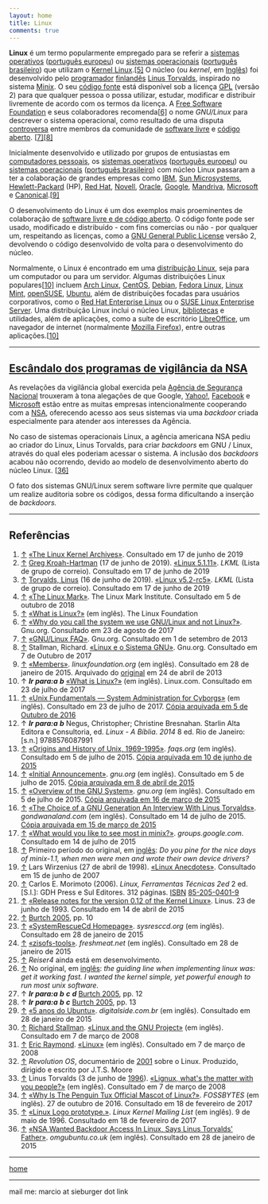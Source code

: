 ```yaml
---
layout: home
title: Linux
comments: true
---
```


**Linux** é um termo popularmente empregado para se referir a [sistemas operativos](https://pt.wikipedia.org/wiki/Sistema_operativo) ([português europeu](https://pt.wikipedia.org/wiki/Português_europeu)) ou [sistemas operacionais](https://pt.wikipedia.org/wiki/Sistema_operacional) ([português brasileiro](https://pt.wikipedia.org/wiki/Português_brasileiro)) que utilizam o [Kernel Linux](https://pt.wikipedia.org/wiki/Linux_(núcleo)).[[5\]](https://pt.wikipedia.org/wiki/Linux#cite_note-5) O núcleo (ou *kernel*, em [Inglês](https://pt.wikipedia.org/wiki/Língua_inglesa)) foi desenvolvido pelo [programador](https://pt.wikipedia.org/wiki/Programador) [finlandês](https://pt.wikipedia.org/wiki/Finlândia) [Linus Torvalds](https://pt.wikipedia.org/wiki/Linus_Torvalds), inspirado no sistema [Minix](https://pt.wikipedia.org/wiki/Minix). O seu [código fonte](https://pt.wikipedia.org/wiki/Código_fonte) está disponível sob a licença [GPL](https://pt.wikipedia.org/wiki/GNU_General_Public_License) (versão 2) para que qualquer pessoa o possa utilizar, estudar, modificar e distribuir livremente de acordo com os termos da licença. A [Free Software Foundation](https://pt.wikipedia.org/wiki/Free_Software_Foundation) e seus colaboradores recomenda[[6\]](https://pt.wikipedia.org/wiki/Linux#cite_note-why-gnu-6) o nome *GNU/Linux* para descrever o sistema operacional, como resultado de uma disputa [controversa](https://pt.wikipedia.org/wiki/Controvérsia_quanto_à_nomenclatura_GNU/Linux) entre membros da comunidade de [software livre](https://pt.wikipedia.org/wiki/Software_livre) e [código aberto](https://pt.wikipedia.org/wiki/Código_aberto). [[7\]](https://pt.wikipedia.org/wiki/Linux#cite_note-gnu_linux_faq-7)[[8\]](https://pt.wikipedia.org/wiki/Linux#cite_note-linux-and-gnu-8)

Inicialmente desenvolvido e utilizado por grupos de entusiastas em [computadores pessoais](https://pt.wikipedia.org/wiki/Computador_pessoal), os [sistemas operativos](https://pt.wikipedia.org/wiki/Sistema_operativo) ([português europeu](https://pt.wikipedia.org/wiki/Português_europeu)) ou [sistemas operacionais](https://pt.wikipedia.org/wiki/Sistema_operacional) ([português brasileiro](https://pt.wikipedia.org/wiki/Português_brasileiro)) com núcleo Linux passaram a ter a colaboração de grandes empresas como [IBM](https://pt.wikipedia.org/wiki/IBM), [Sun Microsystems](https://pt.wikipedia.org/wiki/Sun_Microsystems), [Hewlett-Packard](https://pt.wikipedia.org/wiki/Hewlett-Packard) (HP), [Red Hat](https://pt.wikipedia.org/wiki/Red_Hat), [Novell](https://pt.wikipedia.org/wiki/Novell), [Oracle](https://pt.wikipedia.org/wiki/Oracle_Corporation), [Google](https://pt.wikipedia.org/wiki/Google), [Mandriva](https://pt.wikipedia.org/wiki/Mandriva), [Microsoft](https://pt.wikipedia.org/wiki/Microsoft) e [Canonical](https://pt.wikipedia.org/wiki/Canonical).[[9\]](https://pt.wikipedia.org/wiki/Linux#cite_note-9)

O desenvolvimento do Linux é um dos exemplos mais proeminentes de colaboração de [software livre e de código aberto](https://pt.wikipedia.org/wiki/Software_livre_e_de_código_aberto). O código fonte pode ser usado, modificado e distribuído - com fins comercias ou não - por qualquer um, respeitando as licenças, como a [GNU General Public License](https://pt.wikipedia.org/wiki/GNU_General_Public_License) versão 2, devolvendo o código desenvolvido de volta para o desenvolvimento do núcleo.

Normalmente, o Linux é encontrado em uma [distribuição Linux](https://pt.wikipedia.org/wiki/Distribuição_Linux), seja para um computador ou para um servidor. Algumas distribuições Linux populares[[10\]](https://pt.wikipedia.org/wiki/Linux#cite_note-linux.com_what_is_linux-10) incluem [Arch Linux](https://pt.wikipedia.org/wiki/Arch_Linux), [CentOS](https://pt.wikipedia.org/wiki/CentOS), [Debian](https://pt.wikipedia.org/wiki/Debian), [Fedora Linux](https://pt.wikipedia.org/wiki/Fedora_Linux), [Linux Mint](https://pt.wikipedia.org/wiki/Linux_Mint), [openSUSE](https://pt.wikipedia.org/wiki/OpenSUSE), [Ubuntu](https://pt.wikipedia.org/wiki/Ubuntu), além de distribuições focadas para usuários corporativos, como o [Red Hat Enterprise Linux](https://pt.wikipedia.org/wiki/Red_Hat_Enterprise_Linux) ou o [SUSE Linux Enterprise Server](https://pt.wikipedia.org/wiki/Distribuições_SUSE_Linux). Uma distribuição Linux inclui o núcleo Linux, [bibliotecas](https://pt.wikipedia.org/wiki/Biblioteca_(computação)) e utilidades, além de aplicações, como a suíte de escritório [LibreOffice](https://pt.wikipedia.org/wiki/LibreOffice), um navegador de internet (normalmente [Mozilla Firefox](https://pt.wikipedia.org/wiki/Mozilla_Firefox)), entre outras aplicações.[[10\]](https://pt.wikipedia.org/wiki/Linux#cite_note-linux.com_what_is_linux-10)

***

## [Escândalo dos programas de vigilância da NSA](https://www.omgubuntu.co.uk/2013/11/nsa-ask-linus-torvalds-include-backdoors-linux-father-says-yes)

As revelações da vigilância global exercida pela [Agência de Segurança Nacional](https://pt.wikipedia.org/wiki/Agência_de_Segurança_Nacional#2013_Escândalo_dos_Programas_de_Vigilância_da_NSA) trouxeram à tona alegações de que Google, [Yahoo!](https://pt.wikipedia.org/wiki/Yahoo!), [Facebook](https://pt.wikipedia.org/wiki/Facebook) e [Microsoft](https://pt.wikipedia.org/wiki/Microsoft) estão entre as muitas empresas intencionalmente cooperando com a [NSA](https://pt.wikipedia.org/wiki/NSA), oferecendo acesso aos seus sistemas via uma *backdoor* criada especialmente para atender aos interesses da Agência.

No caso de sistemas operacionais Linux, a agência americana NSA pediu ao criador do Linux, Linus Torvalds, para criar *backdoors* em GNU / Linux, através do qual eles poderiam acessar o sistema. A inclusão dos *backdoors* acabou não ocorrendo, devido ao modelo de desenvolvimento aberto do núcleo Linux. [[36\]](https://pt.wikipedia.org/wiki/Linux#cite_note-OMG!_Ubuntu!-36)

O fato dos sistemas GNU/Linux serem software livre permite que qualquer um realize auditoria sobre os códigos, dessa forma dificultando a inserção de *backdoors.*

***
## Referências

1. [↑](https://pt.wikipedia.org/wiki/Linux#cite_ref-kernel.org_1-0) [«The Linux Kernel Archives»](https://www.kernel.org/). Consultado em 17 de junho de 2019
2. [↑](https://pt.wikipedia.org/wiki/Linux#cite_ref-latest_stable_2-0) [Greg Kroah-Hartman](https://pt.wikipedia.org/wiki/Greg_Kroah-Hartman) (17 de junho de 2019). [«Linux 5.1.11»](http://lkml.iu.edu/hypermail/linux/kernel/1906.2/01261.html). *LKML* (Lista de grupo de correio). Consultado em 17 de junho de 2019
3. [↑](https://pt.wikipedia.org/wiki/Linux#cite_ref-latest_unstable_3-0) [Torvalds, Linus](https://pt.wikipedia.org/wiki/Linus_Torvalds) (16 de junho de 2019). [«Linux v5.2-rc5»](http://lkml.iu.edu/hypermail/linux/kernel/1906.2/00183.html). *LKML* (Lista de grupo de correio). Consultado em 17 de junho de 2019
4. [↑](https://pt.wikipedia.org/wiki/Linux#cite_ref-4) [«The Linux Mark»](https://www.linuxmark.org/). The Linux Mark Institute. Consultado em 5 de outubro de 2018
5. [↑](https://pt.wikipedia.org/wiki/Linux#cite_ref-5) [«What is Linux?»](https://www.linux.com/what-is-linux) (em inglês). The Linux Foundation
6. [↑](https://pt.wikipedia.org/wiki/Linux#cite_ref-why-gnu_6-0) [«Why do you call the system we use GNU/Linux and not Linux?»](https://www.gnu.org/gnu/gnu-linux-faq.html#why). Gnu.org. Consultado em 23 de agosto de 2017
7. [↑](https://pt.wikipedia.org/wiki/Linux#cite_ref-gnu_linux_faq_7-0) [«GNU/Linux FAQ»](https://www.gnu.org/gnu/gnu-linux-faq.html). Gnu.org. Consultado em 1 de setembro de 2013
8. [↑](https://pt.wikipedia.org/wiki/Linux#cite_ref-linux-and-gnu_8-0) Stallman, Richard. [«Linux e o Sistema GNU»](https://www.gnu.org/gnu/linux-and-gnu.pt-br.html). Gnu.org. Consultado em 7 de Outubro de 2017
9. [↑](https://pt.wikipedia.org/wiki/Linux#cite_ref-9) [«Members»](https://web.archive.org/web/20130424013905/http://www.linuxfoundation.org/about/members). *linuxfoundation.org* (em inglês). Consultado em 28 de janeiro de 2015. Arquivado do [original](http://www.linuxfoundation.org/about/members) em 24 de abril de 2013
10. ↑ ***Ir para:a*** ***b*** [«What is Linux?»](https://www.linux.com/what-is-linux) (em inglês). Linux.com. Consultado em 23 de julho de 2017
11. [↑](https://pt.wikipedia.org/wiki/Linux#cite_ref-cyborg_institute_11-0) [«Unix Fundamentals — System Administration for Cyborgs»](http://cyborginstitute.org/projects/administration/unix-fundamentals/) (em inglês). Consultado em 23 de julho de 2017. [Cópia arquivada em 5 de Outubro de 2016](https://web.archive.org/web/20161005114243/http://cyborginstitute.org/projects/administration/unix-fundamentals/)
12. ↑ ***Ir para:a*** ***b*** Negus, Christopher; Christine Bresnahan. Starlin Alta Editora e Consultoria, ed. *Linux - A Bíblia*. *2014* 8 ed. Rio de Janeiro: [s.n.] 9788576087991
13. [↑](https://pt.wikipedia.org/wiki/Linux#cite_ref-faqs.org_13-0) [«Origins and History of Unix, 1969-1995»](http://www.faqs.org/docs/artu/ch02s01.html). *faqs.org* (em inglês). Consultado em 5 de julho de 2015. [Cópia arquivada em 10 de junho de 2015](https://web.archive.org/web/20150610225448/http://www.faqs.org/docs/artu/ch02s01.html)
14. [↑](https://pt.wikipedia.org/wiki/Linux#cite_ref-14) [«Initial Announcement»](http://web.archive.org/web/20150408035546/http://www.gnu.org/gnu/initial-announcement.html). *gnu.org* (em inglês). Consultado em 5 de julho de 2015. [Cópia arquivada em 8 de abril de 2015](https://web.archive.org/web/20150408035546/http://www.gnu.org/gnu/initial-announcement.html)
15. [↑](https://pt.wikipedia.org/wiki/Linux#cite_ref-15) [«Overview of the GNU System»](https://www.gnu.org/gnu/gnu-history.html). *gnu.org* (em inglês). Consultado em 5 de julho de 2015. [Cópia arquivada em 16 de março de 2015](https://web.archive.org/web/20150316094642/http://www.gnu.org/gnu/gnu-history.html)
16. [↑](https://pt.wikipedia.org/wiki/Linux#cite_ref-16) [«The Choice of a GNU Generation An Interview With Linus Torvalds»](http://gondwanaland.com/meta/history/interview.html). *gondwanaland.com* (em inglês). Consultado em 14 de julho de 2015. [Cópia arquivada em 15 de março de 2015](https://web.archive.org/web/20150315133519/http://gondwanaland.com/meta/history/interview.html)
17. [↑](https://pt.wikipedia.org/wiki/Linux#cite_ref-17) [«What would you like to see most in minix?»](https://groups.google.com/forum/#!msg/comp.os.minix/dlNtH7RRrGA/SwRavCzVE7gJ). *groups.google.com*. Consultado em 14 de julho de 2015
18. [↑](https://pt.wikipedia.org/wiki/Linux#cite_ref-periodo_18-0) Primeiro período do original, em [inglês](https://pt.wikipedia.org/wiki/Língua_inglesa): *Do you pine for the nice days of minix-1.1, when men were men and wrote their own device drivers?*
19. [↑](https://pt.wikipedia.org/wiki/Linux#cite_ref-19) Lars Wirzenius (27 de abril de 1998). [«Linux Anecdotes»](http://liw.iki.fi/liw/texts/linux-anecdotes.html). Consultado em 15 de junho de 2007
20. [↑](https://pt.wikipedia.org/wiki/Linux#cite_ref-20) Carlos E. Morimoto (2006). *Linux, Ferramentas Técnicas 2ed* 2 ed. [S.l.]: GDH Press e Sul Editores. 312 páginas. [ISBN](https://pt.wikipedia.org/wiki/International_Standard_Book_Number) [85-205-0401-9](https://pt.wikipedia.org/wiki/Especial:Fontes_de_livros/85-205-0401-9)
21. [↑](https://pt.wikipedia.org/wiki/Linux#cite_ref-21) [«Release notes for the version 0.12 of the Kernel Linux»](https://www.kernel.org/pub/linux/kernel/Historic/old-versions/RELNOTES-0.12). Linus. 23 de junho de 1993. Consultado em 14 de abril de 2015
22. [↑](https://pt.wikipedia.org/wiki/Linux#cite_ref-22) [Burtch 2005](https://pt.wikipedia.org/wiki/Linux#CITEREFBurtch2005), pp. 10
23. [↑](https://pt.wikipedia.org/wiki/Linux#cite_ref-23) [«SystemRescueCd Homepage»](http://www.sysresccd.org/). *sysresccd.org* (em inglês). Consultado em 28 de janeiro de 2015
24. [↑](https://pt.wikipedia.org/wiki/Linux#cite_ref-24) [«zisofs-tools»](http://freshmeat.net/projects/zisofs-tools/). *freshmeat.net* (em inglês). Consultado em 28 de janeiro de 2015
25. [↑](https://pt.wikipedia.org/wiki/Linux#cite_ref-reiser4_25-0) *Reiser4* ainda está em desenvolvimento.
26. [↑](https://pt.wikipedia.org/wiki/Linux#cite_ref-guide_26-0) No original, em [inglês](https://pt.wikipedia.org/wiki/Língua_inglesa): *the guiding line when implementing linux was: get it working fast. I wanted the kernel simple, yet powerful enough to run most unix software.*
27. ↑ ***Ir para:a*** ***b*** ***c*** ***d*** [Burtch 2005](https://pt.wikipedia.org/wiki/Linux#CITEREFBurtch2005), pp. 12
28. ↑ ***Ir para:a*** ***b*** ***c*** [Burtch 2005](https://pt.wikipedia.org/wiki/Linux#CITEREFBurtch2005), pp. 13
29. [↑](https://pt.wikipedia.org/wiki/Linux#cite_ref-29) [«5 anos do Ubuntu»](http://digitalside.com.br/site/5-anos-do-ubuntu/). *digitalside.com.br* (em inglês). Consultado em 28 de janeiro de 2015
30. [↑](https://pt.wikipedia.org/wiki/Linux#cite_ref-gnu.org-linux-and-gnu_30-0) [Richard Stallman](https://pt.wikipedia.org/wiki/Richard_Stallman). [«Linux and the GNU Project»](http://www.gnu.org/gnu/linux-and-gnu.html) (em inglês). Consultado em 7 de março de 2008
31. [↑](https://pt.wikipedia.org/wiki/Linux#cite_ref-catb.org-jargon-linux_31-0) [Eric Raymond](https://pt.wikipedia.org/wiki/Eric_Raymond). [«Linux»](http://catb.org/jargon/html/L/Linux.html) (em inglês). Consultado em 7 de março de 2008
32. [↑](https://pt.wikipedia.org/wiki/Linux#cite_ref-revolutionos_32-0) *Revolution OS*, documentário de [2001](https://pt.wikipedia.org/wiki/2001) sobre o Linux. Produzido, dirigido e escrito por J.T.S. Moore
33. [↑](https://pt.wikipedia.org/wiki/Linux#cite_ref-groups.google.com-comp.os.linux.misc-2_33-0) Linus Torvalds (3 de junho de [1996](https://pt.wikipedia.org/wiki/1996)). [«Lignux, what's the matter with you people?»](http://groups.google.com/group/comp.os.linux.misc/msg/7781d4221fceedb2) (em inglês). Consultado em 7 de março de 2008
34. [↑](https://pt.wikipedia.org/wiki/Linux#cite_ref-why-is-the-penguin-tux-the-official-mascot-of-linux_34-0) [«Why Is The Penguin Tux Official Mascot of Linux?»](https://fossbytes.com/why-is-the-penguin-tux-the-official-mascot-of-linux-because-torvalds-had-penguinitis). *FOSSBYTES* (em inglês). 27 de outubro de 2016. Consultado em 18 de fevereiro de 2017
35. [↑](https://pt.wikipedia.org/wiki/Linux#cite_ref-lkml-9605-0855_35-0) [«Linux Logo prototype.»](http://lkml.iu.edu/hypermail/linux/kernel/9605/0855.html). *Linux Kernel Mailing List* (em inglês). 9 de maio de 1996. Consultado em 18 de fevereiro de 2017
36. [↑](https://pt.wikipedia.org/wiki/Linux#cite_ref-OMG!_Ubuntu!_36-0) [«NSA Wanted Backdoor Access In Linux, Says Linus Torvalds' Father»](http://www.omgubuntu.co.uk/2013/11/nsa-ask-linus-torvalds-include-backdoors-linux-father-says-yes). *omgubuntu.co.uk* (em inglês). Consultado em 28 de janeiro de 2015

***

[home](./)

***
mail me: marcio at sieburger dot link
